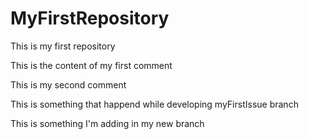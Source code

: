 # MyFirstRepository
This is my first repository

This is the content of my first comment

This is my second comment

This is something that happend while developing myFirstIssue branch

This is something I'm adding in my new branch
